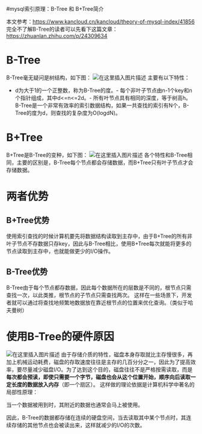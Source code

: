 #mysql索引原理：B-Tree 和 B+Tree简介
>  
 本文参考：https://www.kancloud.cn/kancloud/theory-of-mysql-index/41856 完全不了解B-Tree的读者可以先看下这篇文章： https://zhuanlan.zhihu.com/p/24309634 


# B-Tree

B-Tree毫无疑问是树结构，如下图： <img src="https://raw.githubusercontent.com/Double2hao/xujiajia_blog/main/img/16209911729240.png " alt="在这里插入图片描述"> 主要有以下特性：
- d为大于1的一个正整数，称为B-Tree的度。- 每个非叶子节点由n-1个key和n个指针组成，其中d&lt;=n&lt;=2d。- 所有叶节点具有相同的深度，等于树高h。
B-Tree是一个非常有效率的索引数据结构，如果一共查找的索引有N个，B-Tree的度为d，则查找的复杂度为O(logdN)。

# B+Tree

B+Tree是B-Tree的变种，如下图： <img src="https://raw.githubusercontent.com/Double2hao/xujiajia_blog/main/img/16209911731401.png " alt="在这里插入图片描述"> 各个特性和B-Tree相同，主要的区别是，B-Tree每个节点都会存储数据，而B+Tree只有叶子节点才会存储数据。

# 两者优势

## B+Tree优势

使用索引查找的时候计算机要先将数据结构读取到主存中，由于B+Tree的所有非叶子节点不存数据只存key，因此与B-Tree相比，使用B+Tree每次就能将更多的节点读取到主存中，也就能做更少的I/O操作。

## B-Tree优势

B-Tree由于每个节点都存数据，因此每个数据所在的层数是不同的，根节点只需查找一次，以此类推，根节点的子节点只需查找两次。 这样在一些场景下，开发者就可以通过将查找地频繁地数据放在靠近根节点的位置来优化查询。（类似于哈夫曼树）

# 使用B-Tree的硬件原因

<img src="https://raw.githubusercontent.com/Double2hao/xujiajia_blog/main/img/16209911732722.png " alt="在这里插入图片描述"> 由于存储介质的特性，磁盘本身存取就比主存慢很多，再加上机械运动耗费，磁盘的存取速度往往是主存的几百分分之一，因此为了提高效率，要尽量减少磁盘I/O。为了达到这个目的，磁盘往往不是严格按需读取，而是**每次都会预读，即使只需要一个字节，磁盘也会从这个位置开始，顺序向后读取一定长度的数据放入内存**（即一个扇区）。 这样做的理论依据是计算机科学中著名的局部性原理：

>  
 当一个数据被用到时，其附近的数据也通常会马上被使用。 


因此，B-Tree的数据都存储在连续的硬盘空间，当去读取其中某个节点时，其连续存储的其他节点也会被读出来，这样就减少的I/O的次数。